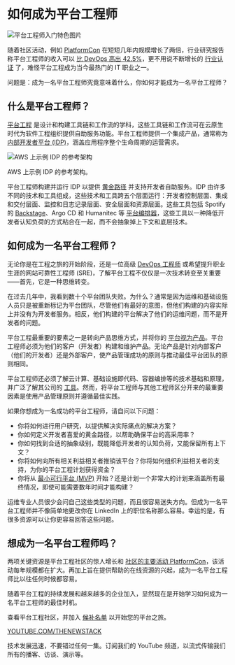 # 如何成为平台工程师

![平台工程师入门特色图片](https://cdn.thenewstack.io/media/2024/03/3a565ed4-become-platform-engineer-1024x576.jpg)

随着社区活动，例如 [PlatformCon](https://platformcon.com/) 在短短几年内规模增长了两倍，行业研究报告称平台工程师的收入可以 [比 DevOps 高出 42.5%](https://thenewstack.io/its-official-platform-engineers-earn-more-than-you/)，更不用说不断增长的 [行业认证](https://platformengineering.org/fundamentals) 了，难怪平台工程成为当今最热门的 IT 职业之一。

问题是：成为一名平台工程师究竟意味着什么，你如何才能成为一名平台工程师？

## 什么是平台工程师？

[平台工程](https://platformengineering.org/blog/what-is-platform-engineering) 是设计和构建工具链和工作流的学科，这些工具链和工作流可在云原生时代为软件工程组织提供自助服务功能。平台工程师提供一个集成产品，通常称为 [内部开发者平台 (IDP)](https://humanitec.com/blog/what-is-an-internal-developer-platform)，涵盖应用程序整个生命周期的运营需求。

![AWS 上示例 IDP 的参考架构](https://cdn.thenewstack.io/media/2024/03/affeba05-aws-style-1024x647.png)

AWS 上示例 IDP 的参考架构。

平台工程师构建并运行 IDP 以提供 [黄金路径](https://thenewstack.io/how-to-pave-golden-paths-that-actually-go-somewhere/) 并支持开发者自助服务。IDP 由许多不同的技术和工具组成，这些技术和工具跨五个层面运行：开发者控制层面、集成和交付层面、监控和日志记录层面、安全层面和资源层面。这些工具包括 Spotify 的 [Backstage](https://thenewstack.io/spotifys-backstage-roadmap-aims-to-speed-up-adoption/)、Argo CD 和 Humanitec 等 [平台编排器](https://www.thoughtworks.com/en-de/radar/techniques/platform-orchestration)，这些工具以一种降低开发者认知负荷的方式粘合在一起，而不会抽象掉上下文和底层技术。

## 如何成为一名平台工程师？

无论你是在工程之旅的开始阶段，还是一位高级 [DevOps 工程师](https://roadmap.sh/devops) 或希望提升职业生涯的网站可靠性工程师 (SRE)，了解平台工程不仅仅是一次技术转变至关重要——首先，它是一种思维转变。

在过去几年中，我看到数十个平台团队失败。为什么？通常是因为运维和基础设施人员只是被重新标记为平台团队，尽管他们有最好的意图，但他们构建的内容实际上并没有为开发者服务。相反，他们构建的平台解决了他们的运维问题，而不是开发者的问题。

平台工程最重要的要素之一是转向产品思维方式，并将你的 [平台视为产品](https://thenewstack.io/platform-as-a-product-true-devops/)。平台工程师必须为他们的客户（开发者）构建和维护产品。无论产品是针对内部客户（他们的开发者）还是外部客户，使产品管理成功的原则与推动最佳平台团队的原则相同。

平台工程师还必须了解云计算、基础设施即代码、容器编排等的技术基础和原理，并广泛了解其公司的 [工具](https://platformengineering.org/platform-tooling/)。然而，将平台工程师与其他工程师区分开来的最重要因素是使用产品管理原则并遵循最佳实践。

如果你想成为一名成功的平台工程师，请自问以下问题：

- 你将如何进行用户研究，以提供解决实际痛点的解决方案？
- 你如何定义开发者喜爱的黄金路径，以帮助确保平台的高采用率？
- 你如何找到合适的抽象级别，既能降低开发者的认知负荷，又能保留所有上下文？
- 你将如何向所有相关利益相关者推销该平台？你将如何组织利益相关者的支持，为你的平台工程计划获得资金？
- 你将从 [最小可行平台 (MVP)](https://humanitec.com/blog/how-to-build-a-minimum-viable-platform-mvp) 开始？还是计划一个非常大的计划来涵盖所有最终情况，即使可能需要数年时间才能构建？

运维专业人员很少会问自己这些类型的问题，而且很容易迷失方向。但成为一名平台工程师并不像简单地更改你在 LinkedIn 上的职位名称那么容易。幸运的是，有很多资源可以让你更容易回答这些问题。
## 想成为一名平台工程师吗？

两项关键资源是平台工程社区的惊人增长和 [社区的主要活动 PlatformCon](https://thenewstack.io/platformcon-2024-call-for-proposals-registration-now-open/)，该活动每年规模都在扩大。再加上旨在提供帮助的在线资源的兴起，成为一名平台工程师比以往任何时候都容易。

随着平台工程的持续发展和越来越多的企业加入，显然现在是开始学习如何成为一名平台工程师的最佳时机。

查看平台工程社区，并加入 [候补名单](https://platformengineering.org/fundamentals) 以开始您的平台之旅。

[YOUTUBE.COM/THENEWSTACK](https://youtube.com/thenewstack?sub_confirmation=1)

技术发展迅速，不要错过任何一集。订阅我们的 YouTube 频道，以流式传输我们所有的播客、访谈、演示等。